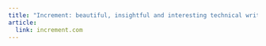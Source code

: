 ```yaml
---
title: "Increment: beautiful, insightful and interesting technical writing"
article:
  link: increment.com
---
```

